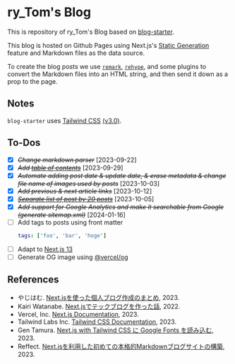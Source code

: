 # ry_Tom's Blog

This is repository of ry_Tom's Blog based on [blog-starter](https://github.com/vercel/next.js/tree/canary/examples/blog-starter).

This blog is hosted on Github Pages using Next.js's [Static Generation](https://nextjs.org/docs/basic-features/pages) feature and Markdown files as the data source.

To create the blog posts we use [`remark`](https://github.com/remarkjs/awesome-remark), [`rehype`](https://github.com/rehypejs/awesome-rehype), and some plugins to convert the Markdown files into an HTML string, and then send it down as a prop to the page.

## Notes

`blog-starter` uses [Tailwind CSS](https://tailwindcss.com) [(v3.0)](https://tailwindcss.com/blog/tailwindcss-v3).

## To-Dos

- [X] ~~*Change markdown parser*~~ [2023-09-22]
- [X] ~~*Add [table of contents](https://zenn.dev/angelecho/articles/8f200e51a6b475)*~~ [2023-09-29]
- [X] ~~*Automate adding post date & update date, & erase metadata & change file name of images used by posts*~~ [2023-10-03]
- [X] ~~*Add previous & next article links*~~ [2023-10-12]
- [X] ~~*[Separate list of post by 20 posts](https://reffect.co.jp/react/nextjs-markdown-blog/#%E3%83%9A%E3%83%BC%E3%82%B8%E3%83%8D%E3%83%BC%E3%82%B7%E3%83%A7%E3%83%B3%E3%81%AE%E5%AE%9F%E8%A3%85)*~~ [2023-10-05]
- [X] ~~*Add support for Google Analytics and make it searchable from Google (generate sitemap.xml)*~~ [2024-01-16]
- [ ] Add tags to posts using front matter
  ```yaml
  tags: ['foo', 'bar', 'hoge']
  ```
- [ ] Adapt to [Next.js 13](https://dev.to/slanted_dev/nextjs-13-blog-starter-1b6p)
- [ ] Generate OG image using [@vercel/og](https://zenn.dev/hiromu617/articles/c03fef6f4d6c6e)

## References

- やじはむ. [Next.jsを使った個人ブログ作成のまとめ](https://zenn.dev/rorisutarou/articles/813a97d795cf74), 2023.
- Kairi Watanabe. [Next.jsでテックブログを作った話](https://blog.kinto-technologies.com/posts/2022-12-25-develop_techblog/), 2022.
- Vercel, Inc. [Next.js Documentation](https://nextjs.org/docs), 2023.
- Tailwind Labs Inc. [Tailwind CSS Documentation](https://tailwindcss.com/docs/installation), 2023.
- Gen Tamura. [Next.js with Tailwind CSS に Google Fonts を読み込む](https://zenn.dev/gentamura/articles/b3010bdf838554), 2023.
- Reffect. [Next.jsを利用した初めての本格的Markdownブログサイトの構築](https://reffect.co.jp/react/nextjs-markdown-blog/), 2023.